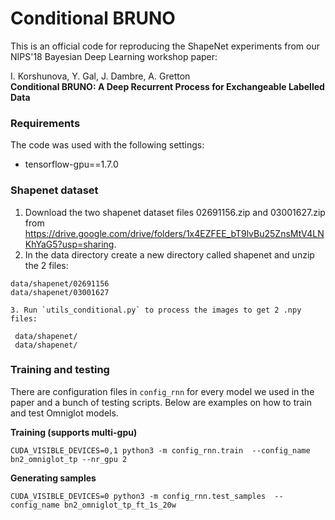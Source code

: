 # Conditional BRUNO

This is an official code for reproducing the ShapeNet experiments from our NIPS'18 Bayesian Deep Learning workshop paper:

I. Korshunova, Y. Gal, J. Dambre, A. Gretton<br>
**Conditional BRUNO: A Deep Recurrent Process for Exchangeable Labelled Data** 


### Requirements

The code was used with the following settings:

- tensorflow-gpu==1.7.0


### Shapenet dataset

   1. Download the two shapenet dataset files 02691156.zip and 03001627.zip
   from https://drive.google.com/drive/folders/1x4EZFEE_bT9lvBu25ZnsMtV4LNKhYaG5?usp=sharing.
   2. In the data directory create a new directory called shapenet and unzip the 2 files:

 ```
 data/shapenet/02691156
 data/shapenet/03001627
```


    3. Run `utils_conditional.py` to process the images to get 2 .npy files:
    
```
 data/shapenet/ 
 data/shapenet/
```  


### Training and testing

There are configuration files in `config_rnn` for every model we used in the paper
and a bunch of testing scripts. Below are examples on how to train and test Omniglot models.   

**Training (supports multi-gpu)**
```
CUDA_VISIBLE_DEVICES=0,1 python3 -m config_rnn.train  --config_name bn2_omniglot_tp --nr_gpu 2
```

**Generating samples**

```
CUDA_VISIBLE_DEVICES=0 python3 -m config_rnn.test_samples  --config_name bn2_omniglot_tp_ft_1s_20w
```